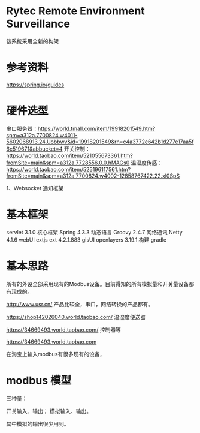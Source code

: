 Rytec Remote Environment Surveillance
======================================

该系统采用全新的构架

# 参考资料

https://spring.io/guides


# 硬件选型

串口服务器：https://world.tmall.com/item/19918201549.htm?spm=a312a.7700824.w4011-5602068913.24.Uobbwv&id=19918201549&rn=c4a3772e642b1d277e17aa5f6c519671&abbucket=4
开关控制：https://world.taobao.com/item/521055673361.htm?fromSite=main&spm=a312a.7728556.0.0.hMAGs0
温湿度传感：https://world.taobao.com/item/525196117561.htm?fromSite=main&spm=a312a.7700824.w4002-12858767422.22.xl0SpS

1、Websocket 通知框架

# 基本框架

servlet    3.1.0
核心框架    Spring 4.3.3
动态语言    Groovy 2.4.7
网络通讯    Netty 4.1.6
webUI      extjs ext 4.2.1.883
gisUI      openlayers 3.19.1
构建       gradle


# 基本思路

所有的外设全部采用现有的Modbus设备。目前得知的所有模拟量和开关量设备都有现成的。

http://www.usr.cn/
产品比较全，串口，网络转换的产品都有。

https://shop142026040.world.taobao.com/
温湿度便送器

https://34669493.world.taobao.com/
控制器等

https://34669493.world.taobao.com

在淘宝上输入modbus有很多现有的设备，

# modbus 模型

三种量：

开关输入、输出；
模拟输入、输出。

其中模拟的输出很少用到。





